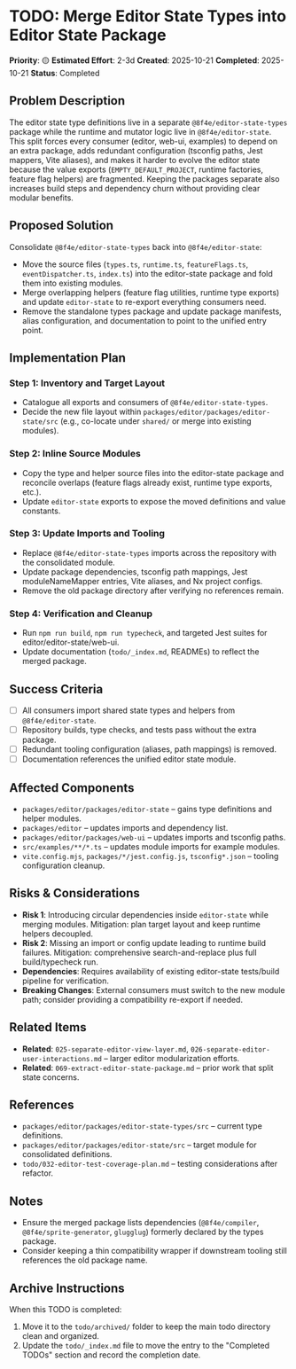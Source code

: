 # TODO: Merge Editor State Types into Editor State Package

**Priority**: 🟡
**Estimated Effort**: 2-3d
**Created**: 2025-10-21
**Completed**: 2025-10-21
**Status**: Completed

## Problem Description

The editor state type definitions live in a separate `@8f4e/editor-state-types` package while the runtime and mutator logic live in `@8f4e/editor-state`. This split forces every consumer (editor, web-ui, examples) to depend on an extra package, adds redundant configuration (tsconfig paths, Jest mappers, Vite aliases), and makes it harder to evolve the editor state because the value exports (`EMPTY_DEFAULT_PROJECT`, runtime factories, feature flag helpers) are fragmented. Keeping the packages separate also increases build steps and dependency churn without providing clear modular benefits.

## Proposed Solution

Consolidate `@8f4e/editor-state-types` back into `@8f4e/editor-state`:
- Move the source files (`types.ts`, `runtime.ts`, `featureFlags.ts`, `eventDispatcher.ts`, `index.ts`) into the editor-state package and fold them into existing modules.
- Merge overlapping helpers (feature flag utilities, runtime type exports) and update `editor-state` to re-export everything consumers need.
- Remove the standalone types package and update package manifests, alias configuration, and documentation to point to the unified entry point.

## Implementation Plan

### Step 1: Inventory and Target Layout
- Catalogue all exports and consumers of `@8f4e/editor-state-types`.
- Decide the new file layout within `packages/editor/packages/editor-state/src` (e.g., co-locate under `shared/` or merge into existing modules).

### Step 2: Inline Source Modules
- Copy the type and helper source files into the editor-state package and reconcile overlaps (feature flags already exist, runtime type exports, etc.).
- Update `editor-state` exports to expose the moved definitions and value constants.

### Step 3: Update Imports and Tooling
- Replace `@8f4e/editor-state-types` imports across the repository with the consolidated module.
- Update package dependencies, tsconfig path mappings, Jest moduleNameMapper entries, Vite aliases, and Nx project configs.
- Remove the old package directory after verifying no references remain.

### Step 4: Verification and Cleanup
- Run `npm run build`, `npm run typecheck`, and targeted Jest suites for editor/editor-state/web-ui.
- Update documentation (`todo/_index.md`, READMEs) to reflect the merged package.

## Success Criteria

- [ ] All consumers import shared state types and helpers from `@8f4e/editor-state`.
- [ ] Repository builds, type checks, and tests pass without the extra package.
- [ ] Redundant tooling configuration (aliases, path mappings) is removed.
- [ ] Documentation references the unified editor state module.

## Affected Components

- `packages/editor/packages/editor-state` – gains type definitions and helper modules.
- `packages/editor` – updates imports and dependency list.
- `packages/editor/packages/web-ui` – updates imports and tsconfig paths.
- `src/examples/**/*.ts` – updates module imports for example modules.
- `vite.config.mjs`, `packages/*/jest.config.js`, `tsconfig*.json` – tooling configuration cleanup.

## Risks & Considerations

- **Risk 1**: Introducing circular dependencies inside `editor-state` while merging modules. Mitigation: plan target layout and keep runtime helpers decoupled.
- **Risk 2**: Missing an import or config update leading to runtime build failures. Mitigation: comprehensive search-and-replace plus full build/typecheck run.
- **Dependencies**: Requires availability of existing editor-state tests/build pipeline for verification.
- **Breaking Changes**: External consumers must switch to the new module path; consider providing a compatibility re-export if needed.

## Related Items

- **Related**: `025-separate-editor-view-layer.md`, `026-separate-editor-user-interactions.md` – larger editor modularization efforts.
- **Related**: `069-extract-editor-state-package.md` – prior work that split state concerns.

## References

- `packages/editor/packages/editor-state-types/src` – current type definitions.
- `packages/editor/packages/editor-state/src` – target module for consolidated definitions.
- `todo/032-editor-test-coverage-plan.md` – testing considerations after refactor.

## Notes

- Ensure the merged package lists dependencies (`@8f4e/compiler`, `@8f4e/sprite-generator`, `glugglug`) formerly declared by the types package.
- Consider keeping a thin compatibility wrapper if downstream tooling still references the old package name.

## Archive Instructions

When this TODO is completed:
1. Move it to the `todo/archived/` folder to keep the main todo directory clean and organized.
2. Update the `todo/_index.md` file to move the entry to the "Completed TODOs" section and record the completion date.
